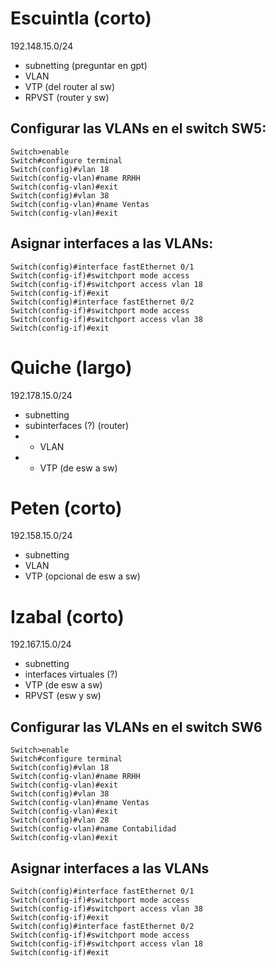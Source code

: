 # Escuintla (corto)
192.148.15.0/24
- subnetting (preguntar en gpt)
- VLAN
- VTP (del router al sw) 
- RPVST (router y sw)

## Configurar las VLANs en el switch SW5: 
```
Switch>enable
Switch#configure terminal
Switch(config)#vlan 18
Switch(config-vlan)#name RRHH
Switch(config-vlan)#exit
Switch(config)#vlan 38
Switch(config-vlan)#name Ventas
Switch(config-vlan)#exit
```

## Asignar interfaces a las VLANs:

```
Switch(config)#interface fastEthernet 0/1
Switch(config-if)#switchport mode access
Switch(config-if)#switchport access vlan 18
Switch(config-if)#exit
Switch(config)#interface fastEthernet 0/2
Switch(config-if)#switchport mode access
Switch(config-if)#switchport access vlan 38
Switch(config-if)#exit
```


# Quiche (largo)
192.178.15.0/24
- subnetting
- subinterfaces (?) (router)
- - VLAN
- - VTP (de esw a sw)

# Peten (corto)
192.158.15.0/24
- subnetting
- VLAN
- VTP (opcional de esw a sw)

# Izabal (corto)
192.167.15.0/24
- subnetting
- interfaces virtuales (?)
- VTP (de esw a sw)
- RPVST (esw y sw)


## Configurar las VLANs en el switch SW6
```
Switch>enable
Switch#configure terminal
Switch(config)#vlan 18
Switch(config-vlan)#name RRHH
Switch(config-vlan)#exit
Switch(config)#vlan 38
Switch(config-vlan)#name Ventas
Switch(config-vlan)#exit
Switch(config)#vlan 28
Switch(config-vlan)#name Contabilidad
Switch(config-vlan)#exit
```

## Asignar interfaces a las VLANs

```
Switch(config)#interface fastEthernet 0/1
Switch(config-if)#switchport mode access
Switch(config-if)#switchport access vlan 38
Switch(config-if)#exit
Switch(config)#interface fastEthernet 0/2
Switch(config-if)#switchport mode access
Switch(config-if)#switchport access vlan 18
Switch(config-if)#exit
```

